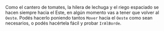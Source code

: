 Como el cantero de tomates, la hilera de lechuga y el riego espaciado se hacen siempre hacia el Este, en algún momento vas a tener que volver al `Oeste`. Podés hacerlo poniendo tantos `Mover` hacia el `Oeste` como sean necesarios, o podés hacértela fácil y probar `IrAlBorde`. 